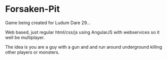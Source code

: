 Forsaken-Pit
============

Game being created for Ludum Dare 29...

Web based, just regular html/css/js using AngularJS with webservices so it well be multiplayer.

The idea is you are a guy with a gun and and run around underground killing other players or monsters.

